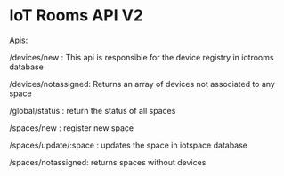 # IoT Rooms API V2

Apis:

/devices/new : This api is responsible for the device registry in iotrooms database

/devices/notassigned: Returns an array of devices not associated to any space

/global/status : return the status of all spaces

/spaces/new : register new space

/spaces/update/:space : updates the space in iotspace database

/spaces/notassigned: returns spaces without devices



